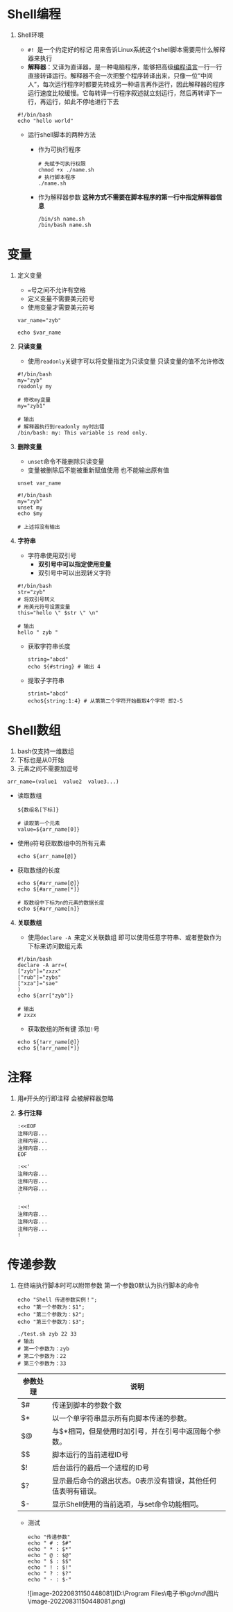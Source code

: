 # Shell编程

1. Shell环境

   - `#! `是一个约定好的标记 用来告诉Linux系统这个shell脚本需要用什么解释器来执行
   - **解释器**：又译为直译器，是一种电脑程序，能够把高级[编程语言](https://baike.baidu.com/item/编程语言?fromModule=lemma_inlink)一行一行直接转译运行。解释器不会一次把整个程序转译出来，只像一位“中间人”，每次运行程序时都要先转成另一种语言再作运行，因此解释器的程序运行速度比较缓慢。它每转译一行程序叙述就立刻运行，然后再转译下一行，再运行，如此不停地进行下去

   ```shell
   #!/bin/bash
   echo "hello world"
   ```

   - 运行shell脚本的两种方法

     - 作为可执行程序

       ```shell
       # 先赋予可执行权限
       chmod +x ./name.sh
       # 执行脚本程序
       ./name.sh 
       ```

       

     - 作为解释器参数 **这种方式不需要在脚本程序的第一行中指定解释器信息**

       ```shell
       /bin/sh name.sh
       /bin/bash name.sh
       ```

# 变量

1. 定义变量

   - `=`号之间不允许有空格
   - 定义变量不需要美元符号
   - 使用变量才需要美元符号

   ```shell
   var_name="zyb"
   
   echo $var_name
   ```

   

2. **只读变量**

   - 使用`readonly`关键字可以将变量指定为只读变量 只读变量的值不允许修改

   ```shell
   #!/bin/bash
   my="zyb"
   readonly my
   
   ```

   ```shell
   # 修改my变量
   my="zyb1"
   
   # 输出
   # 解释器执行到readonly my时出错
   /bin/bash: my: This variable is read only.
   ```

   

3. **删除变量**

   - `unset`命令不能删除只读变量
   - 变量被删除后不能被重新赋值使用 也不能输出原有值

   ```shell
   unset var_name
   ```

   

   ```shell
   #!/bin/bash
   my="zyb"
   unset my
   echo $my
   
   # 上述将没有输出
   
   ```

   

4. **字符串**

   - 字符串使用双引号
     - **双引号中可以指定使用变量**
     - 双引号中可以出现转义字符

   ```shell
   #!/bin/bash
   str="zyb"
   # 将双引号转义
   # 用美元符号设置变量
   this="hello \" $str \" \n"
   
   # 输出
   hello " zyb "
   ```

   - 获取字符串长度

     ```shell
     string="abcd"
     echo ${#string} # 输出 4
     ```

   - 提取子字符串

     ```shell
     strint="abcd"
     echo${string:1:4} # 从第第二个字符开始截取4个字符 即2-5
     ```

     

# Shell数组

1. bash仅支持一维数组
2. 下标也是从0开始
3. 元素之间不需要加逗号

```shell
arr_name=(value1  value2  value3...)	
```

- 读取数组

  ```shell
  ${数组名[下标]}
  
  # 读取第一个元素
  value=${arr_name[0]}
  ```

- 使用`@`符号获取数组中的所有元素

  ```shell
  echo ${arr_name[@]}
  ```

  

- 获取数组的长度

  ```shell
  echo ${#arr_name[@]}
  echo ${#arr_name[*]}
  
  # 取数组中下标为n的元素的数据长度
  echo ${#arr_name[n]}
  ```

4. **关联数组**

   - 使用`declare -A `来定义关联数组 即可以使用任意字符串、或者整数作为下标来访问数组元素

   ```shell
   #!/bin/bash
   declare -A arr=(
   ["zyb"]="zxzx"
   ["rub"]="zybs"
   ["xza"]="sae"
   )
   echo ${arr["zyb"]}
   
   # 输出
   # zxzx
   ```

   - 获取数组的所有键 添加`!`号

   ```shell
   echo ${!arr_name[@]}
   echo ${!arr_name[*]}
   ```

   

# 注释

1. 用`#`开头的行即注释 会被解释器忽略

2. **多行注释**

   ```shell
   :<<EOF
   注释内容...
   注释内容...
   注释内容...
   EOF
   
   :<<'
   注释内容...
   注释内容...
   注释内容...
   '
   
   :<<!
   注释内容...
   注释内容...
   注释内容...
   !
   ```



# 传递参数

1. 在终端执行脚本时可以附带参数 第一个参数0默认为执行脚本的命令 

   ```shell
   echo "Shell 传递参数实例！";
   echo "第一个参数为：$1";
   echo "第二个参数为：$2";
   echo "第三个参数为：$3";
   
   ./test.sh zyb 22 33
   # 输出
   # 第一个参数为：zyb
   # 第二个参数为：22
   # 第三个参数为：33
   ```

   

   | 参数处理 | 说明                                                         |
   | -------- | ------------------------------------------------------------ |
   | $#       | 传递到脚本的参数个数                                         |
   | $*       | 以一个单字符串显示所有向脚本传递的参数。                     |
   | $@       | 与$*相同，但是使用时加引号，并在引号中返回每个参数。         |
   | $$       | 脚本运行的当前进程ID号                                       |
   | $!       | 后台运行的最后一个进程的ID号                                 |
   | $?       | 显示最后命令的退出状态。0表示没有错误，其他任何值表明有错误。 |
   | $-       | 显示Shell使用的当前选项，与set命令功能相同。                 |

   - 测试

     ```shell
     echo "传递参数"
     echo " # : $#"
     echo " * : $*"
     echo " @ : $@"
     echo " $ : $$"
     echo " ! : $!"
     echo " ? : $?"
     echo " - : $-"
     ```

     ![image-20220831150448081](D:\Program Files\电子书\go\md\图片\image-20220831150448081.png)

